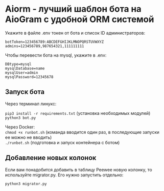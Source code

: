 <h1>Aiorm - лучший шаблон бота на AioGram с удобной ORM системой</h1>

Укажите в файле .env токен от бота и список ID администраторов:

`botToken=123456789:ABCDEFGHIJKLMNOPQRSTUVWXYZ`<br>
`admins=123456789,987654321,111111111`

Чтобы перевести бота на mysql, укажите в .env:

`DBtype=mysql`<br>
`mysqlDatabase=name`<br>
`mysqlUser=admin`<br>
`mysqlPassword=12345678`

<h2>Запуск бота</h2>
Через терминал линукс:<br>

`pip3 install -r requirements.txt` (установка необходимых модулей) <br>
`python3 bot.py`

Через Docker:<br>
`chmod +x runbot.sh` (команда вводится один раз, в последующие запуски ее можно не вводить)<br>
`./runbot.sh` (подготовка и запуск контейнера с ботом)

<h2>Добавление новых колонок</h2>
Если вам понадобится добавить в таблицу Peewee новую колонку, то используйте migrator.py.
Его нужно запустить отдельно:<br>

`python3 migrator.py`



